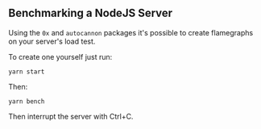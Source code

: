 ## Benchmarking a NodeJS Server

Using the `0x` and `autocannon` packages it's possible to create flamegraphs on your server's load test.

To create one yourself just run:

```
yarn start
```

Then:

```
yarn bench
```

Then interrupt the server with Ctrl+C.
